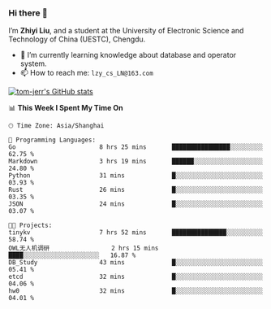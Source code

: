### Hi there 👋
I’m **Zhiyi Liu**, and a student at the University of Electronic Science and Technology of China (UESTC), Chengdu.
- 🌱 I’m currently learning knowledge about database and operator system.
- 📫 How to reach me: `lzy_cs_LN@163.com`
  
[![tom-jerr's GitHub stats](https://github-readme-stats.vercel.app/api?username=tom-jerr&hide=prs,stars&show_icons=true)](https://github.com/tom-jerr/github-readme-stats)





<!--
**tom-jerr/tom-jerr** is a ✨ _special_ ✨ repository because its `README.md` (this file) appears on your GitHub profile.

Here are some ideas to get you started:

- 🔭 I’m currently working on ...

- 👯 I’m looking to collaborate on ...
- 🤔 I’m looking for help with ...
- 💬 Ask me about ...
 ...
- 😄 Pronouns: ...
- ⚡ Fun fact: ...
-->

<!--START_SECTION:waka-->
📊 **This Week I Spent My Time On** 

```text
🕑︎ Time Zone: Asia/Shanghai

💬 Programming Languages: 
Go                       8 hrs 25 mins       ████████████████░░░░░░░░░   62.75 % 
Markdown                 3 hrs 19 mins       ██████░░░░░░░░░░░░░░░░░░░   24.80 % 
Python                   31 mins             █░░░░░░░░░░░░░░░░░░░░░░░░   03.93 % 
Rust                     26 mins             █░░░░░░░░░░░░░░░░░░░░░░░░   03.35 % 
JSON                     24 mins             █░░░░░░░░░░░░░░░░░░░░░░░░   03.07 % 

🐱‍💻 Projects: 
tinykv                   7 hrs 52 mins       ███████████████░░░░░░░░░░   58.74 % 
OWL无人机调研                 2 hrs 15 mins       ████░░░░░░░░░░░░░░░░░░░░░   16.87 % 
DB_Study                 43 mins             █░░░░░░░░░░░░░░░░░░░░░░░░   05.41 % 
etcd                     32 mins             █░░░░░░░░░░░░░░░░░░░░░░░░   04.06 % 
hw0                      32 mins             █░░░░░░░░░░░░░░░░░░░░░░░░   04.01 % 
```


<!--END_SECTION:waka-->

